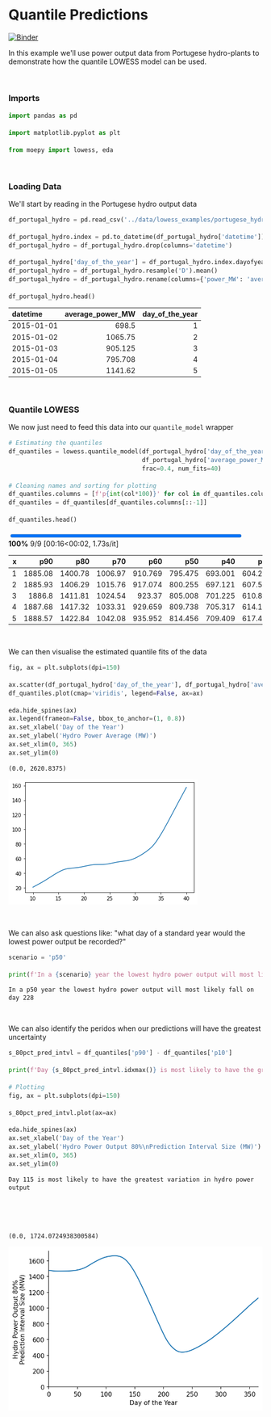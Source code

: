 # Quantile Predictions



[![Binder](https://notebooks.gesis.org/binder/badge_logo.svg)](https://notebooks.gesis.org/binder/v2/gh/AyrtonB/Merit-Order-Effect/main?filepath=nbs%2Fug-01-quantile.ipynb)

In this example we'll use power output data from Portugese hydro-plants to demonstrate how the quantile LOWESS model can be used.

<br>

### Imports

```python
import pandas as pd

import matplotlib.pyplot as plt

from moepy import lowess, eda
```

<br>

### Loading Data

We'll start by reading in the Portugese hydro output data

```python
df_portugal_hydro = pd.read_csv('../data/lowess_examples/portugese_hydro.csv')

df_portugal_hydro.index = pd.to_datetime(df_portugal_hydro['datetime'])
df_portugal_hydro = df_portugal_hydro.drop(columns='datetime')

df_portugal_hydro['day_of_the_year'] = df_portugal_hydro.index.dayofyear
df_portugal_hydro = df_portugal_hydro.resample('D').mean()
df_portugal_hydro = df_portugal_hydro.rename(columns={'power_MW': 'average_power_MW'})

df_portugal_hydro.head()
```




| datetime   |   average_power_MW |   day_of_the_year |
|:-----------|-------------------:|------------------:|
| 2015-01-01 |            698.5   |                 1 |
| 2015-01-02 |           1065.75  |                 2 |
| 2015-01-03 |            905.125 |                 3 |
| 2015-01-04 |            795.708 |                 4 |
| 2015-01-05 |           1141.62  |                 5 |</div>



<br>

### Quantile LOWESS

We now just need to feed this data into our `quantile_model` wrapper

```python
# Estimating the quantiles
df_quantiles = lowess.quantile_model(df_portugal_hydro['day_of_the_year'].values,
                                     df_portugal_hydro['average_power_MW'].values,
                                     frac=0.4, num_fits=40)

# Cleaning names and sorting for plotting
df_quantiles.columns = [f'p{int(col*100)}' for col in df_quantiles.columns]
df_quantiles = df_quantiles[df_quantiles.columns[::-1]]

df_quantiles.head()
```


<div><span class="Text-label" style="display:inline-block; overflow:hidden; white-space:nowrap; text-overflow:ellipsis; min-width:0; max-width:15ex; vertical-align:middle; text-align:right"></span>
<progress style="width:60ex" max="9" value="9" class="Progress-main"/></progress>
<span class="Progress-label"><strong>100%</strong></span>
<span class="Iteration-label">9/9</span>
<span class="Time-label">[00:16<00:02, 1.73s/it]</span></div>





|   x |     p90 |     p80 |     p70 |     p60 |     p50 |     p40 |     p30 |     p20 |     p10 |
|----:|--------:|--------:|--------:|--------:|--------:|--------:|--------:|--------:|--------:|
|   1 | 1885.08 | 1400.78 | 1006.97 | 910.769 | 795.475 | 693.001 | 604.221 | 498.096 | 407.17  |
|   2 | 1885.93 | 1406.29 | 1015.76 | 917.074 | 800.255 | 697.121 | 607.521 | 500.673 | 409.021 |
|   3 | 1886.8  | 1411.81 | 1024.54 | 923.37  | 805.008 | 701.225 | 610.814 | 503.239 | 410.866 |
|   4 | 1887.68 | 1417.32 | 1033.31 | 929.659 | 809.738 | 705.317 | 614.105 | 505.797 | 412.695 |
|   5 | 1888.57 | 1422.84 | 1042.08 | 935.952 | 814.456 | 709.409 | 617.404 | 508.359 | 414.485 |</div>



<br>

We can then visualise the estimated quantile fits of the data

```python
fig, ax = plt.subplots(dpi=150)

ax.scatter(df_portugal_hydro['day_of_the_year'], df_portugal_hydro['average_power_MW'], s=1, color='k', alpha=0.5)
df_quantiles.plot(cmap='viridis', legend=False, ax=ax)

eda.hide_spines(ax)
ax.legend(frameon=False, bbox_to_anchor=(1, 0.8))
ax.set_xlabel('Day of the Year')
ax.set_ylabel('Hydro Power Average (MW)')
ax.set_xlim(0, 365)
ax.set_ylim(0)
```




    (0.0, 2620.8375)




![png](./img/nbs/output_7_1.png)


<br>

We can also ask questions like: "what day of a standard year would the lowest power output be recorded?"

```python
scenario = 'p50'

print(f'In a {scenario} year the lowest hydro power output will most likely fall on day {df_quantiles[scenario].idxmin()}')
```

    In a p50 year the lowest hydro power output will most likely fall on day 228
    

<br>

We can also identify the peridos when our predictions will have the greatest uncertainty

```python
s_80pct_pred_intvl = df_quantiles['p90'] - df_quantiles['p10']

print(f'Day {s_80pct_pred_intvl.idxmax()} is most likely to have the greatest variation in hydro power output')

# Plotting
fig, ax = plt.subplots(dpi=150)

s_80pct_pred_intvl.plot(ax=ax)

eda.hide_spines(ax)
ax.set_xlabel('Day of the Year')
ax.set_ylabel('Hydro Power Output 80%\nPrediction Interval Size (MW)')
ax.set_xlim(0, 365)
ax.set_ylim(0)
```

    Day 115 is most likely to have the greatest variation in hydro power output
    




    (0.0, 1724.0724938300584)




![png](./img/nbs/output_11_2.png)


